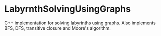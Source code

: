 # LabyrnthSolvingUsingGraphs
C++ implementation for solving labyrinths using graphs. Also implements BFS, DFS, transitive closure and Moore's algorithm.
